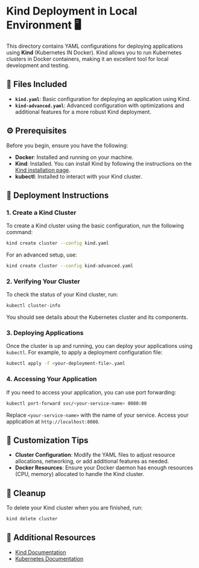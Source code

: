 # Kind Deployment in Local Environment 🖥️

This directory contains YAML configurations for deploying applications using **Kind** (Kubernetes IN Docker). Kind allows you to run Kubernetes clusters in Docker containers, making it an excellent tool for local development and testing.

## 📂 Files Included

- **`kind.yaml`**: Basic configuration for deploying an application using Kind.
- **`kind-advanced.yaml`**: Advanced configuration with optimizations and additional features for a more robust Kind deployment.

## ⚙️ Prerequisites

Before you begin, ensure you have the following:

- **Docker**: Installed and running on your machine.
- **Kind**: Installed. You can install Kind by following the instructions on the [Kind installation page](https://kind.sigs.k8s.io/docs/user/quick-start/#installation).
- **kubectl**: Installed to interact with your Kind cluster.

## 🚀 Deployment Instructions

### 1. Create a Kind Cluster

To create a Kind cluster using the basic configuration, run the following command:

```bash
kind create cluster --config kind.yaml
```

For an advanced setup, use:

```bash
kind create cluster --config kind-advanced.yaml
```

### 2. Verifying Your Cluster

To check the status of your Kind cluster, run:

```bash
kubectl cluster-info
```

You should see details about the Kubernetes cluster and its components.

### 3. Deploying Applications

Once the cluster is up and running, you can deploy your applications using `kubectl`. For example, to apply a deployment configuration file:

```bash
kubectl apply -f <your-deployment-file>.yaml
```

### 4. Accessing Your Application

If you need to access your application, you can use port forwarding:

```bash
kubectl port-forward svc/<your-service-name> 8080:80
```

Replace `<your-service-name>` with the name of your service. Access your application at `http://localhost:8080`.

## 🔧 Customization Tips

- **Cluster Configuration**: Modify the YAML files to adjust resource allocations, networking, or add additional features as needed.
- **Docker Resources**: Ensure your Docker daemon has enough resources (CPU, memory) allocated to handle the Kind cluster.

## 🧹 Cleanup

To delete your Kind cluster when you are finished, run:

```bash
kind delete cluster
```

## 📄 Additional Resources

- [Kind Documentation](https://kind.sigs.k8s.io/docs/)
- [Kubernetes Documentation](https://kubernetes.io/docs/)
